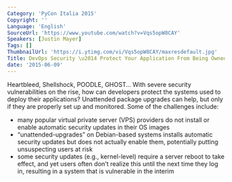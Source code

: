 ```yaml
---
Category: 'PyCon Italia 2015'
Copyright: ''
Language: 'English'
SourceUrl: 'https://www.youtube.com/watch?v=Vqs5opW8CAY'
Speakers: [Justin Mayer]
Tags: []
ThumbnailUrl: 'https://i.ytimg.com/vi/Vqs5opW8CAY/maxresdefault.jpg'
Title: DevOps Security \u2014 Protect Your Application From Being Owned\
date: '2015-06-09'
---
```

Heartbleed, Shellshock, POODLE, GHOST… With severe security vulnerabilities on the rise, how can developers protect the systems used to deploy their applications? Unattended package upgrades can help, but only if they are properly set up and monitored. Some of the challenges include:

* many popular virtual private server (VPS) providers do not install or enable automatic security updates in their OS images
* “unattended-upgrades” on Debian-based systems installs automatic security updates but does not actually enable them, potentially putting unsuspecting users at risk
* some security updates (e.g., kernel-level) require a server reboot to take effect, and yet users often don’t realize this until the next time they log in, resulting in a system that is vulnerable in the interim
